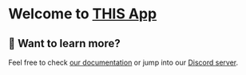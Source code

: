 # Welcome to [THIS App](https://gabecornejo.com)


## 👀 Want to learn more?

Feel free to check [our documentation](https://docs.astro.build) or jump into our [Discord server](https://astro.build/chat).
